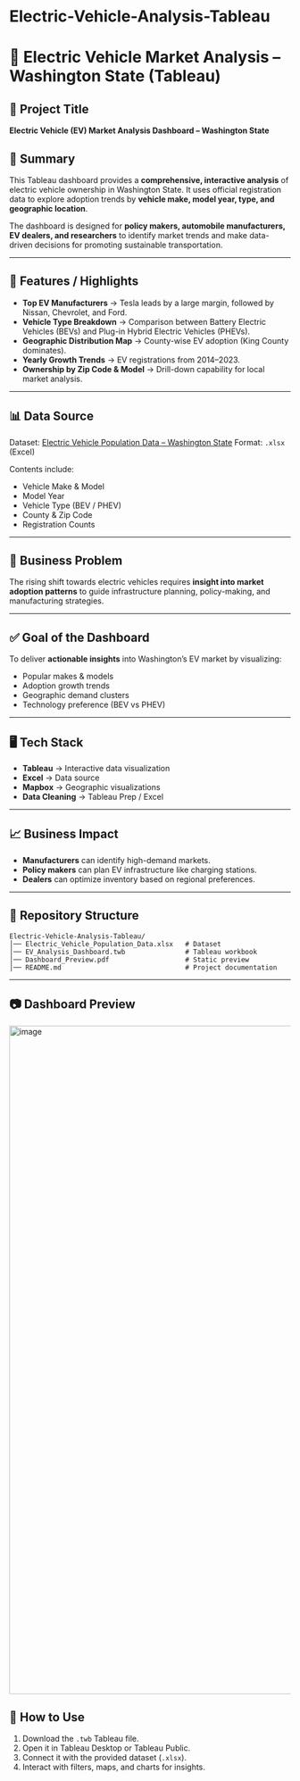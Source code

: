 # Electric-Vehicle-Analysis-Tableau

# 🚗 Electric Vehicle Market Analysis – Washington State (Tableau)

## 📌 Project Title

**Electric Vehicle (EV) Market Analysis Dashboard – Washington State**

## 📄 Summary

This Tableau dashboard provides a **comprehensive, interactive analysis** of electric vehicle ownership in Washington State.
It uses official registration data to explore adoption trends by **vehicle make, model year, type, and geographic location**.

The dashboard is designed for **policy makers, automobile manufacturers, EV dealers, and researchers** to identify market trends and make data-driven decisions for promoting sustainable transportation.

---

## 🌟 Features / Highlights

* **Top EV Manufacturers** → Tesla leads by a large margin, followed by Nissan, Chevrolet, and Ford.
* **Vehicle Type Breakdown** → Comparison between Battery Electric Vehicles (BEVs) and Plug-in Hybrid Electric Vehicles (PHEVs).
* **Geographic Distribution Map** → County-wise EV adoption (King County dominates).
* **Yearly Growth Trends** → EV registrations from 2014–2023.
* **Ownership by Zip Code & Model** → Drill-down capability for local market analysis.

---

## 📊 Data Source

Dataset: [Electric Vehicle Population Data – Washington State](https://catalog.data.gov/dataset/electric-vehicle-population-data)
Format: `.xlsx` (Excel)

Contents include:

* Vehicle Make & Model
* Model Year
* Vehicle Type (BEV / PHEV)
* County & Zip Code
* Registration Counts

---

## 🎯 Business Problem

The rising shift towards electric vehicles requires **insight into market adoption patterns** to guide infrastructure planning, policy-making, and manufacturing strategies.

---

## ✅ Goal of the Dashboard

To deliver **actionable insights** into Washington’s EV market by visualizing:

* Popular makes & models
* Adoption growth trends
* Geographic demand clusters
* Technology preference (BEV vs PHEV)

---

## 🖥️ Tech Stack

* **Tableau** → Interactive data visualization
* **Excel** → Data source
* **Mapbox** → Geographic visualizations
* **Data Cleaning** → Tableau Prep / Excel

---

## 📈 Business Impact

* **Manufacturers** can identify high-demand markets.
* **Policy makers** can plan EV infrastructure like charging stations.
* **Dealers** can optimize inventory based on regional preferences.

---

## 📂 Repository Structure

```
Electric-Vehicle-Analysis-Tableau/
│── Electric_Vehicle_Population_Data.xlsx   # Dataset
│── EV_Analysis_Dashboard.twb               # Tableau workbook
│── Dashboard_Preview.pdf                   # Static preview
│── README.md                               # Project documentation
```

---

## 📷 Dashboard Preview

<img width="1818" height="1198" alt="image" src="https://github.com/user-attachments/assets/b69b049b-bba9-420f-bb6f-fd35d195c9c4" />



## 🚀 How to Use

1. Download the `.twb` Tableau file.
2. Open it in Tableau Desktop or Tableau Public.
3. Connect it with the provided dataset (`.xlsx`).
4. Interact with filters, maps, and charts for insights.



